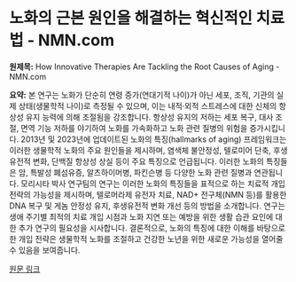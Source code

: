 # 노화의 근본 원인을 해결하는 혁신적인 치료법 - NMN.com

**원제목:** How Innovative Therapies Are Tackling the Root Causes of Aging - NMN.com

**요약:** 본 연구는 노화가 단순히 연령 증가(연대기적 나이)가 아닌 세포, 조직, 기관의 실제 상태(생물학적 나이)로 측정될 수 있으며, 이는 내적·외적 스트레스에 대한 신체의 항상성 유지 능력에 의해 조절됨을 강조합니다.  항상성 유지의 저하는 세포 복구, 대사 조절, 면역 기능 저하를 야기하여 노화를 가속화하고 노화 관련 질병의 위험을 증가시킵니다.  2013년 및 2023년에 업데이트된 노화의 특징(hallmarks of aging) 프레임워크는 이러한 생물학적 노화의 주요 원인들을 제시하며, 염색체 불안정성, 텔로미어 단축, 후생유전적 변화, 단백질 항상성 상실 등이 주요 특징으로 언급됩니다.  이러한 노화의 특징들은 암, 특발성 폐섬유증, 알츠하이머병, 파킨슨병 등 다양한 노화 관련 질병과 연관됩니다.  모리시타 박사 연구팀의 연구는 이러한 노화의 특징들을 표적으로 하는 치료적 개입 전략의 가능성을 제시하며, 텔로머라제 유전자 치료, NAD+ 전구체(NMN 등)를 활용한 DNA 복구 및 게놈 안정성 유지, 후생유전적 변화 개선 등의 방법을 소개합니다.  연구는 생애 주기별 최적의 치료 개입 시점과 노화 지연 또는 예방을 위한 생활 습관 요인에 대한 추가 연구의 필요성을 시사합니다.  결론적으로, 노화의 특징에 대한 이해를 바탕으로 한 개입 전략은 생물학적 노화를 조절하고 건강한 노년을 위한 새로운 가능성을 열어줄 수 있음을 보여줍니다.

[원문 링크](https://www.nmn.com/news/how-innovative-therapies-are-tackling-the-root-causes-of-aging)
